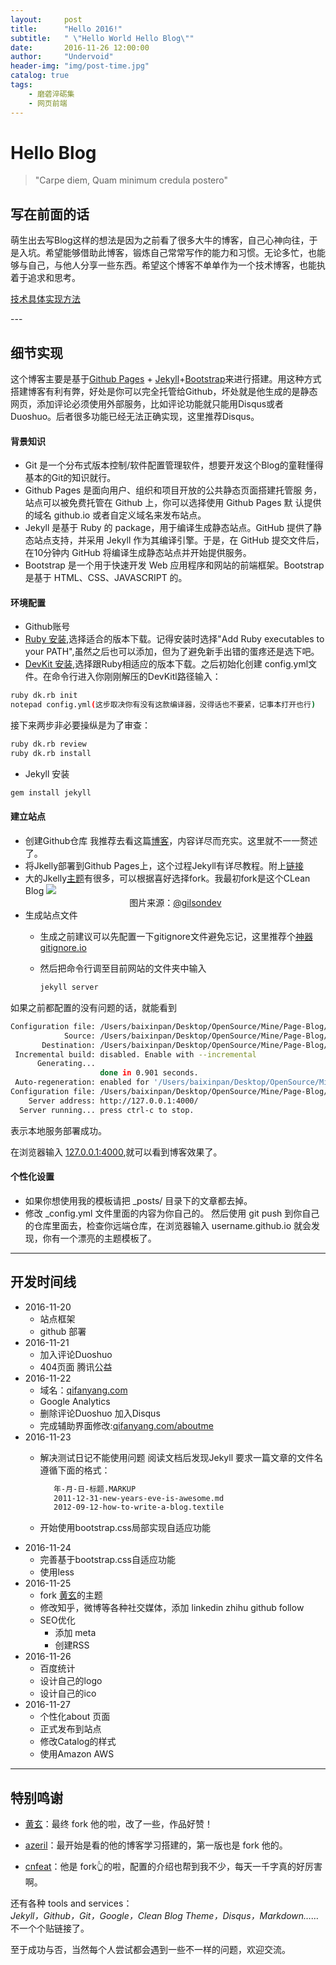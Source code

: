 ```yaml
---
layout:     post
title:      "Hello 2016!"
subtitle:   " \"Hello World Hello Blog\""
date:       2016-11-26 12:00:00
author:     "Undervoid"
header-img: "img/post-time.jpg"
catalog: true
tags:
    - 磨砻淬砺集
    - 网页前端
---
```



# Hello Blog

>"Carpe diem, Quam minimum credula postero"


## 写在前面的话

萌生出去写Blog这样的想法是因为之前看了很多大牛的博客，自己心神向往，于是入坑。希望能够借助此博客，锻炼自己常常写作的能力和习惯。无论多忙，也能够与自己，与他人分享一些东西。希望这个博客不单单作为一个技术博客，也能执着于追求和思考。

[技术具体实现方法](#build)



<p id="build"></p>
---

## 细节实现 

这个博客主要是基于[Github Pages](https://pages.github.com/) + [Jekyll](http://jekyllrb.com/)+[Bootstrap](http://www.bootcss.com/)来进行搭建。用这种方式搭建博客有利有弊，好处是你可以完全托管给Github，坏处就是他生成的是静态网页，添加评论必须使用外部服务，比如评论功能就只能用Disqus或者Duoshuo。后者很多功能已经无法正确实现，这里推荐Disqus。

#### 背景知识 

- Git 是一个分布式版本控制/软件配置管理软件，想要开发这个Blog的童鞋懂得基本的Git的知识就行。
- Github Pages 是面向用户、组织和项目开放的公共静态页面搭建托管服 务，站点可以被免费托管在 Github 上，你可以选择使用 Github Pages 默 认提供的域名 github.io 或者自定义域名来发布站点。
- Jekyll 是基于 Ruby 的 package，用于编译生成静态站点。GitHub 提供了静态站点支持，并采用 Jekyll 作为其编译引擎。于是，在 GitHub 提交文件后，在10分钟内 GitHub 将编译生成静态站点并开始提供服务。
- Bootstrap 是一个用于快速开发 Web 应用程序和网站的前端框架。Bootstrap 是基于 HTML、CSS、JAVASCRIPT 的。

#### 环境配置 

- Github账号
- [Ruby 安装](http://rubyinstaller.org/downloads/),选择适合的版本下载。记得安装时选择"Add Ruby executables to your PATH",虽然之后也可以添加，但为了避免新手出错的蛋疼还是选下吧。
- [DevKit 安装](http://rubyinstaller.org/downloads/),选择跟Ruby相适应的版本下载。之后初始化创建 config.yml文件。在命令行进入你刚刚解压的DevKitl路径输入：

```bash
ruby dk.rb init
notepad config.yml(这步取决你有没有这款编译器，没得话也不要紧，记事本打开也行)
```

接下来两步非必要操纵是为了审查：

```bash
ruby dk.rb review
ruby dk.rb install
```

- Jekyll 安装

```bash
gem install jekyll
```

#### 建立站点 

-  创建Github仓库
我推荐去看这篇[博客](http://www.jianshu.com/p/05289a4bc8b2#)，内容详尽而充实。这里就不一一赘述了。
-   将Jkelly部署到Github Pages上，这个过程Jekyll有详尽教程。附上[链接](http://jekyllcn.com/docs/github-pages/)
-   大的Jkelly[主题](http://jekyllthemes.org/)有很多，可以根据喜好选择fork。我最初fork是这个CLean Blog
    ![](https://s3.eu-central-1.amazonaws.com/undervoidfall/screenshot.png)
    <center>图片来源：<a href="https://github.com/gilsondev/pelican-clean-blog">@gilsondev</a></center>
-   生成站点文件
    *   生成之前建议可以先配置一下gitignore文件避免忘记，这里推荐个[神器 gitignore.io](https://www.gitignore.io/)
    *   然后把命令行调至目前网站的文件夹中输入

        ```bash
        jekyll server
        ```

如果之前都配置的没有问题的话，就能看到 

```bash
Configuration file: /Users/baixinpan/Desktop/OpenSource/Mine/Page-Blog/undervoidfall.github.io-github/_config.yml
            Source: /Users/baixinpan/Desktop/OpenSource/Mine/Page-Blog/undervoidfall.github.io-github
       Destination: /Users/baixinpan/Desktop/OpenSource/Mine/Page-Blog/undervoidfall.github.io-github/_site
 Incremental build: disabled. Enable with --incremental
      Generating... 
                    done in 0.901 seconds.
 Auto-regeneration: enabled for '/Users/baixinpan/Desktop/OpenSource/Mine/Page-Blog/undervoidfall.github.io-github'
Configuration file: /Users/baixinpan/Desktop/OpenSource/Mine/Page-Blog/undervoidfall.github.io-github/_config.yml
    Server address: http://127.0.0.1:4000/
  Server running... press ctrl-c to stop.
```

表示本地服务部署成功。

在浏览器输入 [127.0.0.1:4000](http://127.0.0.1:4000/),就可以看到博客效果了。

#### 个性化设置

*   如果你想使用我的模板请把 _posts/ 目录下的文章都去掉。
*   修改 _config.yml 文件里面的内容为你自己的。
然后使用 git push 到你自己的仓库里面去，检查你远端仓库，在浏览器输入 username.github.io 就会发现，你有一个漂亮的主题模板了。

---

## 开发时间线 

- 2016-11-20
    * 站点框架
    * github 部署
- 2016-11-21
  * 加入评论Duoshuo
  * 404页面 腾讯公益
-  2016-11-22
    * 域名：[qifanyang.com](http://qifanyang.com/)
    * Google Analytics
    * 删除评论Duoshuo 加入Disqus
    * 完成辅助界面修改:[qifanyang.com/aboutme](http://qifanyang.com/aboutme)
-   2016-11-23
    * 解决测试日记不能使用问题 阅读文档后发现Jekyll 要求一篇文章的文件名遵循下面的格式：

         ```bash
            年-月-日-标题.MARKUP
            2011-12-31-new-years-eve-is-awesome.md
            2012-09-12-how-to-write-a-blog.textile
         ```

    * 开始使用bootstrap.css局部实现自适应功能
-   2016-11-24
    * 完善基于bootstrap.css自适应功能
    * 使用less
-   2016-11-25
    *  fork [黄玄](http://huangxuan.me)的主题
    *  修改知乎，微博等各种社交媒体，添加 linkedin zhihu github follow
    *  SEO优化
        -   添加 meta
        -   创建RSS
- 2016-11-26
    *  百度统计
    *  设计自己的logo
    *  设计自己的ico
- 2016-11-27
    *   个性化about 页面
    *   正式发布到站点
    *   修改Catalog的样式
    *   使用Amazon AWS

---


## 特别鸣谢

* [黄玄](http://huangxuan.me)：最终 fork 他的啦，改了一些，作品好赞！

* [azeril](http://azeril.me)：最开始是看的他的博客学习搭建的，第一版也是 fork 他的。

* [cnfeat](http://cnfeat.com)：他是 fork👆的啦，配置的介绍也帮到我不少，每天一千字真的好厉害啊。


还有各种 tools and services：  
    *Jekyll，Github，Git，Google，Clean Blog Theme，Disqus，Markdown……*  
不一个个贴链接了。

至于成功与否，当然每个人尝试都会遇到一些不一样的问题，欢迎交流。




